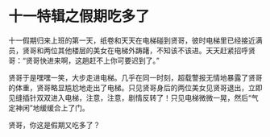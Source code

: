# 十一特辑之假期吃多了

十一假期归来上班的第一天，纸卷和天天在电梯碰到贤哥，彼时电梯里已经接近满员，贤哥和两位其他楼层的美女在电梯外踌躇，不知该不该进。天天赶紧招呼贤哥：“贤哥快进来啊，这趟赶不上你可要迟到了。” 

贤哥于是嘿嘿一笑，大步走进电梯。几乎在同一时刻，超载警报无情地暴露了贤哥的体重，贤哥略显尴尬地走出了电梯。只见贤哥身后的两位美女见贤哥退出，立即见缝插针双双进入电梯，注意，注意，剧情反转了！只见电梯微微一晃，然后“气定神闲”地缓缓合上了门。 

贤哥，你这是假期又吃多了？